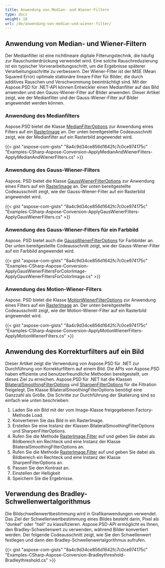 ```yaml
---
title: Anwendung von Median- und Wiener-Filtern
type: docs
weight: 10
url: /de/anwendung-von-median-und-wiener-filter/
---
```


## **Anwendung von Median- und Wiener-Filtern**
Der Medianfilter ist eine nichtlineare digitale Filterungstechnik, die häufig zur Rauschunterdrückung verwendet wird. Eine solche Rauschreduzierung ist ein typischer Vorverarbeitungsschritt, um die Ergebnisse späterer Verarbeitungsschritte zu verbessern. Der Wiener-Filter ist der MSE (Mean Squared Error) optimale stationäre lineare Filter für Bilder, die durch additives Rauschen und Verschwommung beeinträchtigt sind. Mit der Aspose.PSD für .NET-API können Entwickler einen Medianfilter auf das Bild anwenden und den Gauss-Wiener-Filter auf Bilder anwenden. Dieser Artikel zeigt, wie der Medianfilter und der Gauss-Wiener-Filter auf Bilder angewendet werden können.
### **Anwendung des Medianfilters**
Aspose.PSD bietet die Klasse [MedianFilterOptions](https://reference.aspose.com/net/psd/aspose.psd.imagefilters.filteroptions/medianfilteroptions) zur Anwendung eines Filters auf ein [RasterImage](https://reference.aspose.com/net/psd/aspose.psd/rasterimage) an. Der unten bereitgestellte Codeausschnitt zeigt, wie der Medianfilter auf ein Rasterbild angewendet wird.

{{< gist "aspose-com-gists" "8a4c9d34ce856d1642fc7c0ce974175c" "Examples-CSharp-Aspose-Conversion-ApplyMedianAndWienerFilters-ApplyMedianAndWienerFilters.cs" >}}


### **Anwendung des Gauss-Wiener-Filters**
Aspose. PSD bietet die Klasse [GaussWienerFilterOptions](https://reference.aspose.com/net/psd/aspose.psd.imagefilters.filteroptions/gausswienerfilteroptions) zur Anwendung eines Filters auf ein [RasterImage](https://reference.aspose.com/net/psd/aspose.psd/rasterimage) an. Der unten bereitgestellte Codeausschnitt zeigt, wie der Gauss-Wiener-Filter auf ein Rasterbild angewendet wird.

{{< gist "aspose-com-gists" "8a4c9d34ce856d1642fc7c0ce974175c" "Examples-CSharp-Aspose-Conversion-ApplyGausWienerFilters-ApplyGausWienerFilters.cs" >}}


### **Anwendung des Gauss-Wiener-Filters für ein Farbbild**
Aspose. PSD bietet auch die [GaussWienerFilterOptions](https://reference.aspose.com/net/psd/aspose.psd.imagefilters.filteroptions/gausswienerfilteroptions) für Farbbilder an. Der unten bereitgestellte Codeausschnitt zeigt, wie der Gauss-Wiener-Filter auf ein Farbbild angewendet wird.

{{< gist "aspose-com-gists" "8a4c9d34ce856d1642fc7c0ce974175c" "Examples-CSharp-Aspose-Conversion-ApplyGausWienerFiltersForColorImage-ApplyGausWienerFiltersForColorImage.cs" >}}


### **Anwendung des Motion-Wiener-Filters**
Aspose. PSD bietet die Klasse [MotionWienerFilterOptions](https://reference.aspose.com/net/psd/aspose.psd.imagefilters.filteroptions/motionwienerfilteroptions) zur Anwendung eines Filters auf ein [RasterImage](https://reference.aspose.com/net/psd/aspose.psd/rasterimage) an. Der unten bereitgestellte Codeausschnitt zeigt, wie der Motion-Wiener-Filter auf ein Rasterbild angewendet wird.

{{< gist "aspose-com-gists" "8a4c9d34ce856d1642fc7c0ce974175c" "Examples-CSharp-Aspose-Conversion-ApplyMotionWienerFilters-ApplyMotionWienerFilters.cs" >}}


## **Anwendung des Korrekturfilters auf ein Bild**
Dieser Artikel zeigt die Verwendung von Aspose.PSD für .NET zur Durchführung von Korrekturfiltern auf einem Bild. Die APIs von Aspose.PSD haben effiziente und benutzerfreundliche Methoden bereitgestellt, um dieses Ziel zu erreichen. Aspose.PSD für .NET hat die Klassen [BilateralSmoothingFilterOptions](https://reference.aspose.com/net/psd/aspose.psd.imagefilters.filteroptions/bilateralsmoothingfilteroptions) und [SharpenFilterOptions](https://reference.aspose.com/net/psd/aspose.psd.imagefilters.filteroptions/sharpenfilteroptions) für die Filtration freigelegt. Die Klasse BilateralSmoothingFilterOptions benötigt eine Ganzzahl als Größe. Die Schritte zur Durchführung der Skalierung sind so einfach wie unten beschrieben:

1. Laden Sie ein Bild mit der vom Image-Klasse freigegebenen Factory-Methode Load.
1. Konvertieren Sie das Bild in ein RasterImage.
1. Erstellen Sie eine Instanz der Klassen BilateralSmoothingFilterOptions und SharpenFilterOptions.
1. Rufen Sie die Methode [RasterImage.Filter](https://reference.aspose.com/psd/net/aspose.psd/rasterimage/methods/filter) auf und geben Sie dabei als Bildbereich ein Rechteck und eine Instanz der Klasse BilateralSmoothingFilterOptions an.
1. Rufen Sie die Methode [RasterImage.Filter](https://reference.aspose.com/psd/net/aspose.psd/rasterimage/methods/filter) auf und geben Sie dabei als Bildbereich ein Rechteck und eine Instanz der Klasse SharpenFilterOptions an.
1. Passen Sie den Kontrast an.
1. Einstellen der Helligkeit
1. Speichern Sie die Ergebnisse.

## **Verwendung des Bradley-Schwellenwertalgorithmus**
Die Bildschwellenwertbestimmung wird in Grafikanwendungen verwendet. Das Ziel der Schwellenwertbestimmung eines Bildes besteht darin, Pixel als "dunkel" oder "hell" zu klassifizieren. Aspose.PSD-API ermöglicht es Ihnen, den Bradley-Schwellenwert zu verwenden, während Bilder konvertiert werden. Der folgende Codeausschnitt zeigt, wie Sie den Schwellenwert festlegen und dann den Bradley-Schwellenwertalgorithmus aufrufen.

{{< gist "aspose-com-gists" "8a4c9d34ce856d1642fc7c0ce974175c" "Examples-CSharp-Aspose-Conversion-Bradleythreshold-Bradleythreshold.cs" >}}
